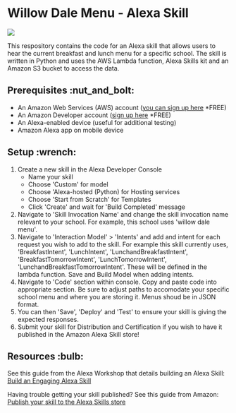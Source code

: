<h1>Willow Dale Menu - Alexa Skill</h1> <img src="https://i.imgur.com/I4EbBQV.png"/>

This respository contains the code for an Alexa skill that allows users to hear the current breakfast and lunch menu for a specific school. The skill is written in Python and uses the AWS Lambda function, Alexa Skills kit and an Amazon S3 bucket to access the data.

<h2>Prerequisites :nut_and_bolt:</h2>

* An Amazon Web Services (AWS) account (<a href="https://aws.amazon.com/free/?trk=78b916d7-7c94-4cab-98d9-0ce5e648dd5f&sc_channel=ps&s_kwcid=AL!4422!3!432339156165!e!!g!!create%20aws%20account&ef_id=Cj0KCQiAic6eBhCoARIsANlox86TYDv0SwS8ZeHSBz83fubw5sXAhH_TBkWOhPDbwLqhL2emHYOICfgaAhIMEALw_wcB:G:s&s_kwcid=AL!4422!3!432339156165!e!!g!!create%20aws%20account&all-free-tier.sort-by=item.additionalFields.SortRank&all-free-tier.sort-order=asc&awsf.Free%20Tier%20Types=*all&awsf.Free%20Tier%20Categories=*all">you can sign up here</a> *FREE)
* An Amazon Developer account (<a href="https://developer.amazon.com/en-US/docs/alexa/ask-overviews/create-developer-account.html">sign up here</a> *FREE)
* An Alexa-enabled device (useful for additional testing)
* Amazon Alexa app on mobile device

<h2>Setup :wrench:</h2>

1. Create a new skill in the Alexa Developer Console
    - Name your skill
    - Choose 'Custom' for model
    - Choose 'Alexa-hosted (Python) for Hosting services
    - Choose 'Start from Scratch' for Templates
    - Click 'Create' and wait for 'Build Completed' message
2. Navigate to 'Skill Invocation Name' and change the skill invocation name relevant to your school. For example, this school uses 'willow dale menu'.
3. Navigate to 'Interaction Model' > 'Intents' and add and intent for each request you wish to add to the skill. For example this skill currently uses, 'BreakfastIntent', 'LunchIntent', 'LunchandBreakfastIntent', 'BreakfastTomorrowIntent', 'LunchTomorrowIntent', 'LunchandBreakfastTomorrowIntent'. These will be defined in the lambda function. Save and Build Model when adding intents.
4. Navigate to 'Code' section within console. Copy and paste code into appropriate section. Be sure to adjust paths to accomodate your specific school menu and where you are storing it. Menus shoud be in JSON format.
5. You can then 'Save', 'Deploy' and 'Test' to ensure your skill is giving the expected responses.
6. Submit your skill for Distribution and Certification if you wish to have it published in the Amazon Alexa Skill store!

<h2>Resources :bulb:</h2>
See this guide from the Alexa Workshop that details building an Alexa Skill: <a href="https://developer.amazon.com/en-US/docs/alexa/workshops/build-an-engaging-skill/get-started/index.html?sc_category=Paid&sc_channel=SEM&sc_campaign=ASK-cta-q2-23&sc_publisher=GO&sc_content=Banner&sc_detail=GetStarted&sc_funnel=Awareness&sc_country=WW&sc_medium=Paid_SEM_ASK-cta-q2-23_GO_Banner_GetStarted_Awareness_WW_Skill_Builders&sc_segment=Skill_Builders&sc_keyword=how%20to%20create%20alexa%20skill&gclid=Cj0KCQjwuLShBhC_ARIsAFod4fJMfzQiVFRE34seCYRCDpbo9RxNJzfkMDDzdMcFCnRoQUFd9VTGDj4aAomqEALw_wcB">Build an Engaging Alexa Skill</a>

Having trouble getting your skill published? See this guide from Amazon: <a href="https://blueprints.amazon.com/help/publish-your-skill">Publish your skill to the Alexa Skills store</a>
